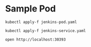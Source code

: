 # Sample Pod

```
kubectl apply-f jenkins-pod.yaml
```

```
kubectl apply-f jenkins-service.yaml
```

```
open http://localhost:30393
```